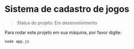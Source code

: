 # Sistema de cadastro de jogos</h1>

> Status do projeto: Em desenvolvimento

Para rodar este projeto em sua máquina, por favor digíte:

```
node app.js
```
